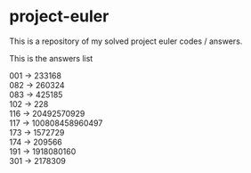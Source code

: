 # project-euler

This is a repository of my solved project euler codes / answers.

This is the answers list

001 -> 233168   
082 -> 260324   
083 -> 425185    
102 -> 228   
116 -> 20492570929    
117 -> 100808458960497  
173 -> 1572729    
174 -> 209566  
191 -> 1918080160   
301 -> 2178309    

